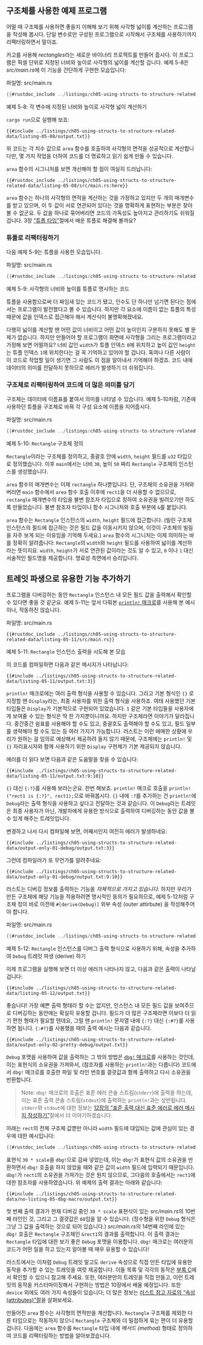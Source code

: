 ## 구조체를 사용한 예제 프로그램

어떨 때 구조체를 사용하면 좋을지 이해해 보기 위해 사각형 넓이를
계산하는 프로그램을 작성해 봅시다. 단일 변수로만 구성된 프로그램으로
시작해서 구조체를 사용하기까지 리팩터링하면서 말이죠.

카고를 사용해 *rectangles*라는 새로운 바이너리 프로젝트를 만들어 줍시다.
이 프로그램은 픽셀 단위로 지정된 너비와 높이로 사각형의 넓이를 계산할 겁니다.
예제 5-8은 *src/main.rs*에 이 기능을 간단하게 구현한
모습입니다:

<span class="filename">파일명: src/main.rs</span>

```rust
{{#rustdoc_include ../listings/ch05-using-structs-to-structure-related-data/listing-05-08/src/main.rs:all}}
```

<span class="caption">예제 5-8: 각 변수에 지정된 너비와 높이로
사각형 넓이 계산하기</span>

`cargo run`으로 실행해 보죠:

```console
{{#include ../listings/ch05-using-structs-to-structure-related-data/listing-05-08/output.txt}}
```

위 코드는 각 치수 값으로 `area` 함수를 호출하여 사각형의 면적을 성공적으로
계산합니다만, 몇 가지 작업을 더하여 코드를 더 명료하고 읽기 쉽게 만들 수
있습니다.

`area` 함수의 시그니처를 보면 개선해야 할 점이 여실히 드러납니다:

```rust,ignore
{{#rustdoc_include ../listings/ch05-using-structs-to-structure-related-data/listing-05-08/src/main.rs:here}}
```

`area` 함수는 하나의 사각형의 면적을 계산하는 것을 가정하고
있지만 두 개의 매개변수를 받고 있으며, 이 두 값이 서로 연관되어
있다는 것을 명확하게 표현하는 부분은 찾아볼 수 없군요.
두 값을 하나로 묶어버리면 코드의 가독성도 높아지고 관리하기도 쉬워질 겁니다.
3장 [“튜플 타입”][the-tuple-type]<!-- ignore -->절에서
배운 튜플로 해결해 볼까요?

### 튜플로 리팩터링하기

다음 예제 5-9는 튜플을 사용한 모습입니다.

<span class="filename">파일명: src/main.rs</span>

```rust
{{#rustdoc_include ../listings/ch05-using-structs-to-structure-related-data/listing-05-09/src/main.rs}}
```

<span class="caption">예제 5-9: 사각형의 너비와 높이를
튜플로 명시하는 코드</span>

튜플을 사용함으로써 더 짜임새 있는 코드가 됐고, 인수도 단 하나만
넘기면 된다는 점에서는 프로그램이 발전했다고 볼 수 있습니다.
하지만 각 요소에 이름이 없는 튜플의 특성 때문에 값을 인덱스로
접근해야 해서 계산식이 불명확해졌네요.

다행히 넓이를 계산할 땐 어떤 값이 너비이고 어떤 값이 높이인지 구분하지 못해도 별 문제가
없습니다. 하지만 만들어야 할 프로그램이 화면에 사각형을 그리는 프로그램이라고 가정해 보면
어떨까요? 너비 값인 `width`가 튜플 인덱스 `0`에 위치하고 높이 값인 `height`는 튜플
인덱스 `1`에 위치한다는 걸 꼭 기억하고 있어야 할 겁니다. 혹여나 다른 사람이 이 코드로
작업할 일이 생기면 그 사람도 이 점을 알아내서 기억해야 하겠죠. 코드 내에 데이터의
의미를 전달하지 못하므로 에러가 발생하기 더 쉬워집니다.

### 구조체로 리팩터링하여 코드에 더 많은 의미를 담기

구조체는 데이터에 이름표를 붙여서 의미를 나타낼 수 있습니다.
예제 5-10처럼, 기존에 사용하던 튜플을 구조체로 바꿔
각 구성 요소에 이름을 지어줍시다.

<span class="filename">파일명: src/main.rs</span>

```rust
{{#rustdoc_include ../listings/ch05-using-structs-to-structure-related-data/listing-05-10/src/main.rs}}
```

<span class="caption">예제 5-10: `Rectangle` 구조체 정의</span>

`Rectangle`이라는 구조체를 정의하고,
중괄호 안에 `width`, `height` 필드를 `u32` 타입으로 정의했습니다.
이후 `main`에서는 너비 `30`, 높이 `50` 짜리
`Rectangle` 구조체의 인스턴스를 생성했습니다.

`area` 함수의 매개변수는 이제 `rectangle` 하나뿐입니다.
단, 구조체의 소유권을 가져와 버리면 `main` 함수에서
`area` 함수 호출 이후에 `rect1`을 더 사용할 수 없으므로,
`rectangle` 매개변수의 타입을 불변 참조자 타입으로 정하여
소유권을 빌려오기만 하도록 만들었습니다.
불변 참조자 타입이니 함수 시그니처와 호출 부분에 `&`를 붙입니다.

`area` 함수는 `Rectangle` 인스턴스의 `width`, `height` 필드에
접근합니다. (빌린 구조체 인스턴스의 필드에 접근하는 것은 필드 값을
이동시키지 않으며, 이것이 구조체의 빌림을 자주 보게 되는 이유임을
기억해 두세요.) `area` 함수의 시그니처는 이제 의미하는 바를 정확히
알려줍니다: `Rectangle`의 `width`와 `height` 필드를 사용하여
넓이를 계산하라는 뜻이지요. `width`, `height`가 서로 연관된
값이라는 것도 알 수 있고, `0` 이나 `1` 대신 서술적인 필드명을
제공합니다. 명료성 측면에서 승리입니다.

## 트레잇 파생으로 유용한 기능 추가하기

프로그램을 디버깅하는 동안 `Rectangle` 인스턴스 내 모든 필드 값을
출력해서 확인할 수 있다면 좋을 것 같군요. 예제 5-11는 앞서 다뤄본
[`println!` 매크로][println]<!-- ignore -->를 사용해 본 예시이나,
작동하진 않습니다.

<span class="filename">파일명: src/main.rs</span>

```rust,ignore,does_not_compile
{{#rustdoc_include ../listings/ch05-using-structs-to-structure-related-data/listing-05-11/src/main.rs}}
```

<span class="caption">예제 5-11: `Rectangle` 인스턴스
출력을 시도해 본 모습</span>

이 코드를 컴파일하면 다음과 같은 메시지가 나타납니다:

```text
{{#include ../listings/ch05-using-structs-to-structure-related-data/listing-05-11/output.txt:3}}
```

`println!` 매크로에는 여러 출력 형식을 사용할 수 있습니다.
그리고 기본 형식인 `{}` 로 지정할 땐 `Display`라는, 최종 사용자를 위한 출력 형식을 사용하죠.
여태 사용했던 기본 타입들은 `Display`가 기본적으로 구현되어 있었습니다.
`1` 같은 기본 타입들을 사용자에게 보여줄 수 있는 형식은 딱 한 가지뿐이니까요.
하지만 구조체라면 이야기가 달라집니다.
중간중간 쉼표를 사용해야 할 수도 있고, 중괄호도 출력해야 할 수도 있고,
필드 일부를 생략해야 할 수도 있는 등 여러 가지가 가능합니다.
러스트는 이런 애매한 상황에 우리가 원하는 걸 임의로 예상해서 제공하려 들지 않기 때문에,
구조체에는 `println!` 및 `{}` 자리표시자와 함께 사용하기 위한
`Display` 구현체가 기본 제공되지 않습니다.

에러를 더 읽다 보면 다음과 같은 도움말을 찾을 수 있습니다:

```text
{{#include ../listings/ch05-using-structs-to-structure-related-data/listing-05-11/output.txt:9:10}}
```

`{}` 대신 `{:?}`를 사용해 보라는군요. 한번 해보죠.
`println!` 매크로 호출을 `println!("rect1 is {:?}", rect1);`으로 바꿔봅시다.
`{}` 내에 `:?`를 추가하는 건 `println!`에 `Debug`라는 출력 형식을 사용하고 싶다고 전달하는 것과 같습니다.
이 `Debug`라는 트레잇은 최종 사용자가 아닌, 개발자에게 유용한 방식으로 출력하여
디버깅하는 동안 값을 볼 수 있게 해주는 트레잇입니다.

변경하고 나서 다시 컴파일해 보면, 어째서인지 여전히 에러가 발생하네요:

```text
{{#include ../listings/ch05-using-structs-to-structure-related-data/output-only-01-debug/output.txt:3}}
```

그런데 컴파일러가 또 무언가를 알려주네요:

```text
{{#include ../listings/ch05-using-structs-to-structure-related-data/output-only-01-debug/output.txt:9:10}}
```

러스트는 디버깅 정보를 출력하는 기능을 *자체적으로 가지고 있습니다*.
하지만 우리가 만든 구조체에 해당 기능을 적용하려면 명시적인 동의가 필요하므로,
예제 5-12처럼 구조체 정의 바로 이전에 `#[derive(Debug)]`
외부 속성 (outer attirbute) 을 작성해주어야 합니다.

<span class="filename">파일명: src/main.rs</span>

```rust
{{#rustdoc_include ../listings/ch05-using-structs-to-structure-related-data/listing-05-12/src/main.rs}}
```

<span class="caption">예제 5-12: `Rectangle` 인스턴스를 디버그 출력 형식으로
사용하기 위해, 속성을 추가하여 `Debug` 트레잇 파생 (derive) 하기</span>

이제 프로그램을 실행해 보면 더 이상 에러가 나타나지 않고,
다음과 같은 출력이 나타날 겁니다:

```console
{{#include ../listings/ch05-using-structs-to-structure-related-data/listing-05-12/output.txt}}
```

좋습니다! 가장 예쁜 출력 형태라 할 수는 없지만,
인스턴스 내 모든 필드 값을 보여주므로 디버깅하는 동안에는 확실히 유용할 겁니다.
필드가 더 많은 구조체라면 이보다 더 읽기 편한 형태가 필요할 텐데요,
그럴 땐 `println!` 문자열 내에 `{:?}` 대신 `{:#?}`를 사용하면 됩니다.
`{:#?}`를 사용했을 때의 출력 예시는 다음과 같습니다.

```console
{{#include ../listings/ch05-using-structs-to-structure-related-data/output-only-02-pretty-debug/output.txt}}
```

`Debug` 포맷을 사용하여 값을 출력하는 그 밖의 방법은
[`dbg!` 매크로][dbg]<!-- ignore -->를 사용하는 것인데,
이는 표현식의 소유권을 가져와서, (참조자를 사용하는 `println!`과는 다릅니다)
코드에서 `dbg!` 매크로를 호출한 파일 및 라인 번호를 결괏값과 함께 출력하고
다시 소유권을 반환합니다.

> Note: `dbg!` 매크로의 호출은 표준 에러 콘솔 스트림(`stderr`)에 출력을
> 하는데, 이는 표준 출력 콘솔 스트림(`stdout`)에 출력하는 `println!`과는
> 상반됩니다. `stderr`와 `stdout`에 대한 정보는
> [12장의 “표준 출력 대신 표준 에러로 에러 메시지 작성하기”][err]<!-- ignore -->절에서
> 더 이야기하겠습니다.

아래는 `rect`의 전체 구조체 값뿐만 아니라 `width` 필드에 대입되는
값에 관심이 있는 경우에 대한 예시입니다:

```rust
{{#rustdoc_include ../listings/ch05-using-structs-to-structure-related-data/no-listing-05-dbg-macro/src/main.rs}}
```

표현식 `30 * scale`을 `dbg!`으로 감싸 넣었는데, 이는 `dbg!`가 표현식 값의 소유권을
반환하면서 `dbg!` 호출을 하지 않았을 때와 같은 값이 `width` 필드에 입력되기
때문입니다. `dbg!`가 `rect1`의 소유권을 가져가는 것은 원치 않으므로, 그다음의
호출에서는 `rect1`에 대한 참조자를 사용하였습니다.
위 예제의 출력 결과는 아래와 같습니다:

```console
{{#include ../listings/ch05-using-structs-to-structure-related-data/no-listing-05-dbg-macro/output.txt}}
```

첫 번째 출력 결과가 현재 디버깅 중인 `30 * scale` 표현식이 있는 *src/main.rs*의
10번째 라인인 것, 그리고 그 결괏값은 `60`임을 알 수 있습니다. (정수형을 위한
`Debug` 형식은 그냥 그 값을 출력하는 것으로 되어 있습니다.) *src/main.rs*의
14번째 라인에 있는 `dbg!` 호출은 `Rectangle` 구조체인 `&rect1`의 결과를
출력합니다. 이 출력 결과는 `Rectangle` 타입에 대한 보기 좋은 `Debug` 포맷을
이용합니다. `dbg!` 매크로는 여러분의 코드가 어떤 일을 하고 있는지 알아볼 때
매우 유용할 수 있습니다!

러스트에서는 이처럼 `Debug` 트레잇 말고도 `derive` 속성으로
직접 만든 타입에 유용한 동작을 추가할 수 있는 트레잇을 여럿 제공합니다.
이들 목록 및 각각의 동작은 [부록 C][app-c]<!-- ignore -->에서
확인할 수 있으니 참고해 주세요. 또한, 여러분만의 트레잇을 직접 만들고,
이런 트레잇의 동작을 커스터마이징해서 구현하는 방법은 10장에서 배울 예정입니다.
또한 `device` 외에도 여러 가지 속성들이 있습니다; 더 많은 정보는
[러스트 참고 자료의 “속성 (attributes)”절][attributes]을 살펴보세요.

만들어진 `area` 함수는 사각형의 면적만을 계산합니다.
`Rectangle` 구조체를 제외한 다른 타입으로는 작동하지 않으니
`Rectangle` 구조체와 더 밀접하게 묶는 편이 더 유용할 겁니다.
다음에는 `area` 함수를 `Rectangle` 타입 내에 *메서드 (method)* 형태로
정의하여 코드를 리팩터링하는 방법을 알아보겠습니다.

[the-tuple-type]: ch03-02-data-types.html#the-tuple-type
[app-c]: appendix-03-derivable-traits.md
[println]: ../std/macro.println.html
[dbg]: ../std/macro.dbg.html
[err]: ch12-06-writing-to-stderr-instead-of-stdout.html
[attributes]: ../reference/attributes.html
